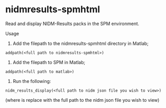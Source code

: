 # nidmresults-spmhtml

Read and display NIDM-Results packs in the SPM environment.

Usage

1. Add the filepath to the nidmresults-spmhtml directory in Matlab;
 ```
 addpath(<full path to nidmresults-spmhtml>)
 ```
1. Add the filepath to SPM in Matlab;
 ```
 addpath(<full path to matlab>)
 ```
1. Run the following:
 ```
 nidm_results_display(<full path to nidm json file you wish to view>)
 ```
(where <full path to nidm json file you wish to view> is replace with the full path to the nidm json file you wish to view)
